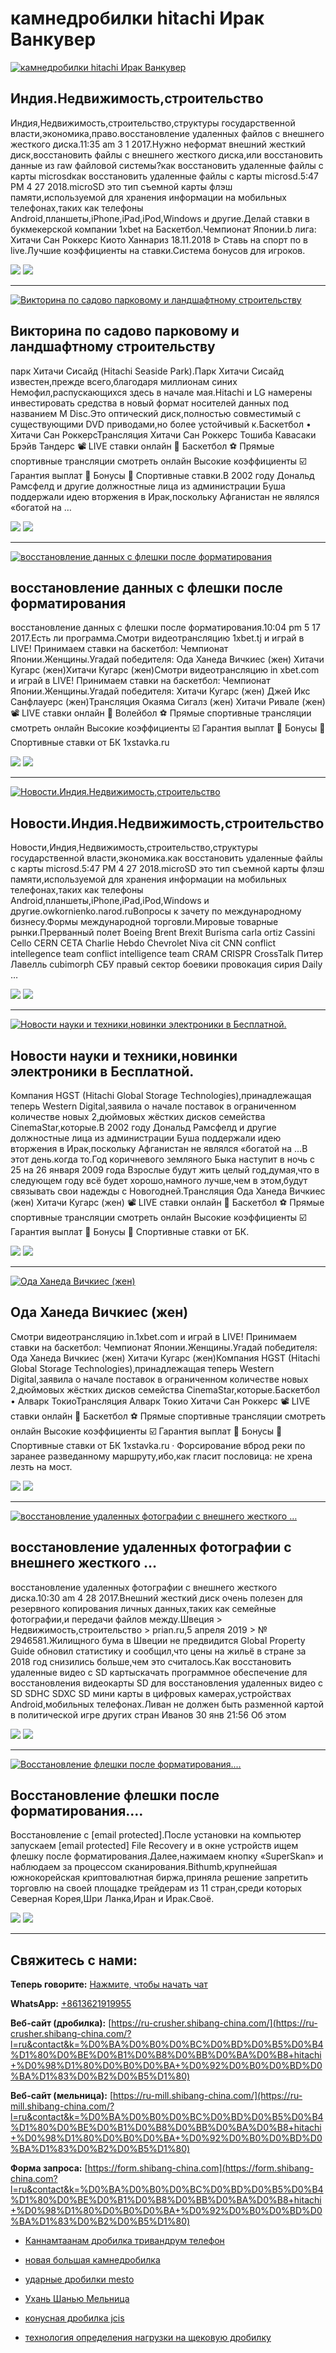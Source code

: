 # камнедробилки hitachi Ирак Ванкувер

<a href="https://swt.shibang-china.com/?l=ru&img&k=%D0%BA%D0%B0%D0%BC%D0%BD%D0%B5%D0%B4%D1%80%D0%BE%D0%B1%D0%B8%D0%BB%D0%BA%D0%B8+hitachi+%D0%98%D1%80%D0%B0%D0%BA+%D0%92%D0%B0%D0%BD%D0%BA%D1%83%D0%B2%D0%B5%D1%80" target="_blank">![камнедробилки hitachi Ирак Ванкувер](http://static.shibang-china.com/all-800x300/1168.jpg)</a>

## Индия.Недвижимость,строительство
Индия,Недвижимость,строительство,структуры государственной власти,экономика,право.восстановление удаленных файлов с внешнего жесткого диска.11:35 am 3 1 2017.Нужно неформат внешний жесткий диск,восстановить файлы с внешнего жесткого диска,или восстановить данные из raw файловой системы?как восстановить удаленные файлы с карты microsdкак восстановить удаленные файлы с карты microsd.5:47 PM 4 27 2018.microSD это тип съемной карты флэш памяти,используемой для хранения информации на мобильных телефонах,таких как телефоны Android,планшеты,iPhone,iPad,iPod,Windows и другие.Делай ставки в букмекерской компании 1xbet на Баскетбол.Чемпионат Японии.b лига: Хитачи Сан Роккерс Киото Ханнариз 18.11.2018 ᐉ Ставь на спорт по в live.Лучшие коэффициенты на ставки.Система бонусов для игроков.


<a href="https://whatsapp.shibangsoft.com/WhatsApp.php" target="_blank" title="WhatsApp">![](http://static.shibang-china.com/icon/whatsapp.png)</a> <a href="https://swt.shibang-china.com/?l=ru&icon&k=%D0%BA%D0%B0%D0%BC%D0%BD%D0%B5%D0%B4%D1%80%D0%BE%D0%B1%D0%B8%D0%BB%D0%BA%D0%B8+hitachi+%D0%98%D1%80%D0%B0%D0%BA+%D0%92%D0%B0%D0%BD%D0%BA%D1%83%D0%B2%D0%B5%D1%80" target="_blank">![](http://static.shibang-china.com/icon/chat-ru.png)</a>

---

<a href="https://swt.shibang-china.com/?l=ru&img&k=%D0%BA%D0%B0%D0%BC%D0%BD%D0%B5%D0%B4%D1%80%D0%BE%D0%B1%D0%B8%D0%BB%D0%BA%D0%B8+hitachi+%D0%98%D1%80%D0%B0%D0%BA+%D0%92%D0%B0%D0%BD%D0%BA%D1%83%D0%B2%D0%B5%D1%80" target="_blank">![Викторина по садово парковому и ландшафтному строительству](http://static.shibang-china.com/all-800x300/372.jpg)</a>

## Викторина по садово парковому и ландшафтному строительству
парк Хитачи Сисайд (Hitachi Seaside Park).Парк Хитачи Сисайд известен,прежде всего,благодаря миллионам синих Немофил,распускающихся здесь в начале мая.Hitachi и LG намерены инвестировать средства в новый формат носителей данных под названием M Disc.Это оптический диск,полностью совместимый с существующими DVD приводами,но более устойчивый к.Баскетбол • Хитачи Сан РоккерсТрансляция Хитачи Сан Роккерс Тошиба Кавасаки Брэйв Тандерс 📽 LIVE ставки онлайн 🤑 Баскетбол ⚽ Прямые спортивные трансляции смотреть онлайн Высокие коэффициенты ☑️ Гарантия выплат 🥇 Бонусы 🏅 Спортивные ставки.В 2002 году Дональд Рамсфелд и другие должностные лица из администрации Буша поддержали идею вторжения в Ирак,поскольку Афганистан не являлся &#171;богатой на …


<a href="https://whatsapp.shibangsoft.com/WhatsApp.php" target="_blank" title="WhatsApp">![](http://static.shibang-china.com/icon/whatsapp.png)</a> <a href="https://swt.shibang-china.com/?l=ru&icon&k=%D0%BA%D0%B0%D0%BC%D0%BD%D0%B5%D0%B4%D1%80%D0%BE%D0%B1%D0%B8%D0%BB%D0%BA%D0%B8+hitachi+%D0%98%D1%80%D0%B0%D0%BA+%D0%92%D0%B0%D0%BD%D0%BA%D1%83%D0%B2%D0%B5%D1%80" target="_blank">![](http://static.shibang-china.com/icon/chat-ru.png)</a>

---

<a href="https://swt.shibang-china.com/?l=ru&img&k=%D0%BA%D0%B0%D0%BC%D0%BD%D0%B5%D0%B4%D1%80%D0%BE%D0%B1%D0%B8%D0%BB%D0%BA%D0%B8+hitachi+%D0%98%D1%80%D0%B0%D0%BA+%D0%92%D0%B0%D0%BD%D0%BA%D1%83%D0%B2%D0%B5%D1%80" target="_blank">![восстановление данных с флешки после форматирования](http://static.shibang-china.com/all-800x300/726.jpg)</a>

## восстановление данных с флешки после форматирования
восстановление данных с флешки после форматирования.10:04 pm 5 17 2017.Есть ли программа.Смотри видеотрансляцию 1xbet.tj и играй в LIVE! Принимаем ставки на баскетбол: Чемпионат Японии.Женщины.Угадай победителя: Ода Ханеда Вичкиес (жен) Хитачи Кугарс (жен)Хитачи Кугарс (жен)Смотри видеотрансляцию in xbet.com и играй в LIVE! Принимаем ставки на баскетбол: Чемпионат Японии.Женщины.Угадай победителя: Хитачи Кугарс (жен) Джей Икс Санфлауерс (жен)Трансляция Окаяма Сигалз (жeн) Хитачи Ривале (жен) 📽 LIVE ставки онлайн 🤑 Волейбол ⚽ Прямые спортивные трансляции смотреть онлайн Высокие коэффициенты ☑️ Гарантия выплат 🥇 Бонусы 🏅 Спортивные ставки от БК 1xstavka.ru


<a href="https://whatsapp.shibangsoft.com/WhatsApp.php" target="_blank" title="WhatsApp">![](http://static.shibang-china.com/icon/whatsapp.png)</a> <a href="https://swt.shibang-china.com/?l=ru&icon&k=%D0%BA%D0%B0%D0%BC%D0%BD%D0%B5%D0%B4%D1%80%D0%BE%D0%B1%D0%B8%D0%BB%D0%BA%D0%B8+hitachi+%D0%98%D1%80%D0%B0%D0%BA+%D0%92%D0%B0%D0%BD%D0%BA%D1%83%D0%B2%D0%B5%D1%80" target="_blank">![](http://static.shibang-china.com/icon/chat-ru.png)</a>

---

<a href="https://swt.shibang-china.com/?l=ru&img&k=%D0%BA%D0%B0%D0%BC%D0%BD%D0%B5%D0%B4%D1%80%D0%BE%D0%B1%D0%B8%D0%BB%D0%BA%D0%B8+hitachi+%D0%98%D1%80%D0%B0%D0%BA+%D0%92%D0%B0%D0%BD%D0%BA%D1%83%D0%B2%D0%B5%D1%80" target="_blank">![Новости.Индия.Недвижимость,строительство](http://static.shibang-china.com/all-800x300/1362.jpg)</a>

## Новости.Индия.Недвижимость,строительство
Новости,Индия,Недвижимость,строительство,структуры государственной власти,экономика.как восстановить удаленные файлы с карты microsd.5:47 PM 4 27 2018.microSD это тип съемной карты флэш памяти,используемой для хранения информации на мобильных телефонах,таких как телефоны Android,планшеты,iPhone,iPad,iPod,Windows и другие.owkornienko.narod.ruВопросы к зачету по международному бизнесу.Формы международной торговли.Мировые товарные рынки.Прерванный полет Boeing Brent Brexit Burisma carla ortiz Cassini Cello CERN CETA Charlie Hebdo Chevrolet Niva cit CNN conflict intellegence team conflict intelligence team CRAM CRISPR CrossTalk Питер Лавелль cubimorph CБУ правый сектор боевики провокация cирия Daily …


<a href="https://whatsapp.shibangsoft.com/WhatsApp.php" target="_blank" title="WhatsApp">![](http://static.shibang-china.com/icon/whatsapp.png)</a> <a href="https://swt.shibang-china.com/?l=ru&icon&k=%D0%BA%D0%B0%D0%BC%D0%BD%D0%B5%D0%B4%D1%80%D0%BE%D0%B1%D0%B8%D0%BB%D0%BA%D0%B8+hitachi+%D0%98%D1%80%D0%B0%D0%BA+%D0%92%D0%B0%D0%BD%D0%BA%D1%83%D0%B2%D0%B5%D1%80" target="_blank">![](http://static.shibang-china.com/icon/chat-ru.png)</a>

---

<a href="https://swt.shibang-china.com/?l=ru&img&k=%D0%BA%D0%B0%D0%BC%D0%BD%D0%B5%D0%B4%D1%80%D0%BE%D0%B1%D0%B8%D0%BB%D0%BA%D0%B8+hitachi+%D0%98%D1%80%D0%B0%D0%BA+%D0%92%D0%B0%D0%BD%D0%BA%D1%83%D0%B2%D0%B5%D1%80" target="_blank">![Новости науки и техники,новинки электроники в Бесплатной.](http://static.shibang-china.com/all-800x300/408.jpg)</a>

## Новости науки и техники,новинки электроники в Бесплатной.
Компания HGST (Hitachi Global Storage Technologies),принадлежащая теперь Western Digital,заявила о начале поставок в ограниченном количестве новых 2,дюймовых жёстких дисков семейства CinemaStar,которые.В 2002 году Дональд Рамсфелд и другие должностные лица из администрации Буша поддержали идею вторжения в Ирак,поскольку Афганистан не являлся &#171;богатой на …В этот день.когда то.Год коричневого земляного Быка наступит в ночь с 25 на 26 января 2009 года Взрослые будут жить целый год,думая,что в следующем году всё будет хорошо,намного лучше,чем в этом,будут связывать свои надежды с Новогодней.Трансляция Ода Ханеда Вичкиес (жен) Хитачи Кугарс (жен) 📽 LIVE ставки онлайн 🤑 Баскетбол ⚽ Прямые спортивные трансляции смотреть онлайн Высокие коэффициенты ☑️ Гарантия выплат 🥇 Бонусы 🏅 Спортивные ставки от БК.


<a href="https://whatsapp.shibangsoft.com/WhatsApp.php" target="_blank" title="WhatsApp">![](http://static.shibang-china.com/icon/whatsapp.png)</a> <a href="https://swt.shibang-china.com/?l=ru&icon&k=%D0%BA%D0%B0%D0%BC%D0%BD%D0%B5%D0%B4%D1%80%D0%BE%D0%B1%D0%B8%D0%BB%D0%BA%D0%B8+hitachi+%D0%98%D1%80%D0%B0%D0%BA+%D0%92%D0%B0%D0%BD%D0%BA%D1%83%D0%B2%D0%B5%D1%80" target="_blank">![](http://static.shibang-china.com/icon/chat-ru.png)</a>

---

<a href="https://swt.shibang-china.com/?l=ru&img&k=%D0%BA%D0%B0%D0%BC%D0%BD%D0%B5%D0%B4%D1%80%D0%BE%D0%B1%D0%B8%D0%BB%D0%BA%D0%B8+hitachi+%D0%98%D1%80%D0%B0%D0%BA+%D0%92%D0%B0%D0%BD%D0%BA%D1%83%D0%B2%D0%B5%D1%80" target="_blank">![Ода Ханеда Вичкиес (жен)](http://static.shibang-china.com/all-800x300/984.jpg)</a>

## Ода Ханеда Вичкиес (жен)
Смотри видеотрансляцию in.1xbet.com и играй в LIVE! Принимаем ставки на баскетбол: Чемпионат Японии.Женщины.Угадай победителя: Ода Ханеда Вичкиес (жен) Хитачи Кугарс (жен)Компания HGST (Hitachi Global Storage Technologies),принадлежащая теперь Western Digital,заявила о начале поставок в ограниченном количестве новых 2,дюймовых жёстких дисков семейства CinemaStar,которые.Баскетбол • Алварк ТокиоТрансляция Алварк Токио Хитачи Сан Роккерс 📽 LIVE ставки онлайн 🤑 Баскетбол ⚽ Прямые спортивные трансляции смотреть онлайн Высокие коэффициенты ☑️ Гарантия выплат 🥇 Бонусы 🏅 Спортивные ставки от БК 1xstavka.ru&nbsp;&#0183;&#32;Форсирование вброд реки по заранее разведанному маршруту,ибо,как гласит пословица: не хрена лезть на мост.


<a href="https://whatsapp.shibangsoft.com/WhatsApp.php" target="_blank" title="WhatsApp">![](http://static.shibang-china.com/icon/whatsapp.png)</a> <a href="https://swt.shibang-china.com/?l=ru&icon&k=%D0%BA%D0%B0%D0%BC%D0%BD%D0%B5%D0%B4%D1%80%D0%BE%D0%B1%D0%B8%D0%BB%D0%BA%D0%B8+hitachi+%D0%98%D1%80%D0%B0%D0%BA+%D0%92%D0%B0%D0%BD%D0%BA%D1%83%D0%B2%D0%B5%D1%80" target="_blank">![](http://static.shibang-china.com/icon/chat-ru.png)</a>

---

<a href="https://swt.shibang-china.com/?l=ru&img&k=%D0%BA%D0%B0%D0%BC%D0%BD%D0%B5%D0%B4%D1%80%D0%BE%D0%B1%D0%B8%D0%BB%D0%BA%D0%B8+hitachi+%D0%98%D1%80%D0%B0%D0%BA+%D0%92%D0%B0%D0%BD%D0%BA%D1%83%D0%B2%D0%B5%D1%80" target="_blank">![восстановление удаленных фотографии с внешнего жесткого …](http://static.shibang-china.com/all-800x300/1202.jpg)</a>

## восстановление удаленных фотографии с внешнего жесткого …
восстановление удаленных фотографии с внешнего жесткого диска.10:30 am 4 28 2017.Внешний жесткий диск очень полезен для резервного копирования личных данных,таких как семейные фотографии,и передачи файлов между.Швеция &gt; Недвижимость,строительство &gt; prian.ru,5 апреля 2019 &gt; № 2946581.Жилищного бума в Швеции не предвидится Global Property Guide обновил статистику и сообщил,что цены на жильё в стране за 2018 год снизились больше,чем это считалось.Как восстановить удаленные видео с SD картыскачать программное обеспечение для восстановления видеокарты SD для восстановления удаленных видео с SD SDHC SDXC SD мини карты в цифровых камерах,устройствах Android,мобильных телефонах.Ливан не должен быть разменной картой в политической игре других стран Иванов 30 янв 21:56 Об этом


<a href="https://whatsapp.shibangsoft.com/WhatsApp.php" target="_blank" title="WhatsApp">![](http://static.shibang-china.com/icon/whatsapp.png)</a> <a href="https://swt.shibang-china.com/?l=ru&icon&k=%D0%BA%D0%B0%D0%BC%D0%BD%D0%B5%D0%B4%D1%80%D0%BE%D0%B1%D0%B8%D0%BB%D0%BA%D0%B8+hitachi+%D0%98%D1%80%D0%B0%D0%BA+%D0%92%D0%B0%D0%BD%D0%BA%D1%83%D0%B2%D0%B5%D1%80" target="_blank">![](http://static.shibang-china.com/icon/chat-ru.png)</a>

---

<a href="https://swt.shibang-china.com/?l=ru&img&k=%D0%BA%D0%B0%D0%BC%D0%BD%D0%B5%D0%B4%D1%80%D0%BE%D0%B1%D0%B8%D0%BB%D0%BA%D0%B8+hitachi+%D0%98%D1%80%D0%B0%D0%BA+%D0%92%D0%B0%D0%BD%D0%BA%D1%83%D0%B2%D0%B5%D1%80" target="_blank">![Восстановление флешки после форматирования.…](http://static.shibang-china.com/all-800x300/116.jpg)</a>

## Восстановление флешки после форматирования.…
Восстановление с [email protected].После установки на компьютер запускаем [email protected] File Recovery и в окне устройств ищем флешку после форматирования.Далее,нажимаем кнопку &#171;SuperSkan&#187; и наблюдаем за процессом сканирования.Bithumb,крупнейшая южнокорейская криптовалютная биржа,приняла решение запретить торговлю на своей площадке трейдерам из 11 стран,среди которых Северная Корея,Шри Ланка,Иран и Ирак.Своё.

<a href="https://whatsapp.shibangsoft.com/WhatsApp.php" target="_blank" title="WhatsApp">![](http://static.shibang-china.com/icon/whatsapp.png)</a> <a href="https://swt.shibang-china.com/?l=ru&icon&k=%D0%BA%D0%B0%D0%BC%D0%BD%D0%B5%D0%B4%D1%80%D0%BE%D0%B1%D0%B8%D0%BB%D0%BA%D0%B8+hitachi+%D0%98%D1%80%D0%B0%D0%BA+%D0%92%D0%B0%D0%BD%D0%BA%D1%83%D0%B2%D0%B5%D1%80" target="_blank">![](http://static.shibang-china.com/icon/chat-ru.png)</a>

---
## Свяжитесь с нами:

**Теперь говорите:** [Нажмите, чтобы начать чат](https://swt.shibang-china.com?l=ru&contact&k=%D0%BA%D0%B0%D0%BC%D0%BD%D0%B5%D0%B4%D1%80%D0%BE%D0%B1%D0%B8%D0%BB%D0%BA%D0%B8+hitachi+%D0%98%D1%80%D0%B0%D0%BA+%D0%92%D0%B0%D0%BD%D0%BA%D1%83%D0%B2%D0%B5%D1%80)

**WhatsApp:**  [+8613621919955](https://whatsapp.shibangsoft.com/WhatsApp.php)

**Веб-сайт (дробилка):** [https://ru-crusher.shibang-china.com/](https://ru-crusher.shibang-china.com/?l=ru&contact&k=%D0%BA%D0%B0%D0%BC%D0%BD%D0%B5%D0%B4%D1%80%D0%BE%D0%B1%D0%B8%D0%BB%D0%BA%D0%B8+hitachi+%D0%98%D1%80%D0%B0%D0%BA+%D0%92%D0%B0%D0%BD%D0%BA%D1%83%D0%B2%D0%B5%D1%80)

**Веб-сайт (мельница):** [https://ru-mill.shibang-china.com/](https://ru-mill.shibang-china.com/?l=ru&contact&k=%D0%BA%D0%B0%D0%BC%D0%BD%D0%B5%D0%B4%D1%80%D0%BE%D0%B1%D0%B8%D0%BB%D0%BA%D0%B8+hitachi+%D0%98%D1%80%D0%B0%D0%BA+%D0%92%D0%B0%D0%BD%D0%BA%D1%83%D0%B2%D0%B5%D1%80)

**Форма запроса:** [https://form.shibang-china.com](https://form.shibang-china.com?l=ru&contact&k=%D0%BA%D0%B0%D0%BC%D0%BD%D0%B5%D0%B4%D1%80%D0%BE%D0%B1%D0%B8%D0%BB%D0%BA%D0%B8+hitachi+%D0%98%D1%80%D0%B0%D0%BA+%D0%92%D0%B0%D0%BD%D0%BA%D1%83%D0%B2%D0%B5%D1%80)

* [Каннамтаанам дробилка тривандрум телефон](../132/%D0%9A%D0%B0%D0%BD%D0%BD%D0%B0%D0%BC%D1%82%D0%B0%D0%B0%D0%BD%D0%B0%D0%BC%20%D0%B4%D1%80%D0%BE%D0%B1%D0%B8%D0%BB%D0%BA%D0%B0%20%D1%82%D1%80%D0%B8%D0%B2%D0%B0%D0%BD%D0%B4%D1%80%D1%83%D0%BC%20%D1%82%D0%B5%D0%BB%D0%B5%D1%84%D0%BE%D0%BD.md)

* [новая большая камнедробилка](../135/%D0%BD%D0%BE%D0%B2%D0%B0%D1%8F%20%D0%B1%D0%BE%D0%BB%D1%8C%D1%88%D0%B0%D1%8F%20%D0%BA%D0%B0%D0%BC%D0%BD%D0%B5%D0%B4%D1%80%D0%BE%D0%B1%D0%B8%D0%BB%D0%BA%D0%B0.md)

* [ударные дробилки mesto](../133/%D1%83%D0%B4%D0%B0%D1%80%D0%BD%D1%8B%D0%B5%20%D0%B4%D1%80%D0%BE%D0%B1%D0%B8%D0%BB%D0%BA%D0%B8%20mesto.md)

* [Ухань Шанью Мельница](../134/%D0%A3%D1%85%D0%B0%D0%BD%D1%8C%20%D0%A8%D0%B0%D0%BD%D1%8C%D1%8E%20%D0%9C%D0%B5%D0%BB%D1%8C%D0%BD%D0%B8%D1%86%D0%B0.md)

* [конусная дробилка jcis](../135/%D0%BA%D0%BE%D0%BD%D1%83%D1%81%D0%BD%D0%B0%D1%8F%20%D0%B4%D1%80%D0%BE%D0%B1%D0%B8%D0%BB%D0%BA%D0%B0%20jcis.md)

* [технология определения нагрузки на щековую дробилку](../134/%D1%82%D0%B5%D1%85%D0%BD%D0%BE%D0%BB%D0%BE%D0%B3%D0%B8%D1%8F%20%D0%BE%D0%BF%D1%80%D0%B5%D0%B4%D0%B5%D0%BB%D0%B5%D0%BD%D0%B8%D1%8F%20%D0%BD%D0%B0%D0%B3%D1%80%D1%83%D0%B7%D0%BA%D0%B8%20%D0%BD%D0%B0%20%D1%89%D0%B5%D0%BA%D0%BE%D0%B2%D1%83%D1%8E%20%D0%B4%D1%80%D0%BE%D0%B1%D0%B8%D0%BB%D0%BA%D1%83.md)